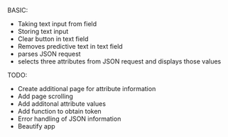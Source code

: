 BASIC:
- Taking text input from field
- Storing text input
- Clear button in text field
- Removes predictive text in text field
- parses JSON request
- selects three attributes from JSON request and displays those values

TODO:
- Create additional page for attribute information
- Add page scrolling
- Add additonal attribute values
- Add function to obtain token
- Error handling of JSON information
- Beautify app
